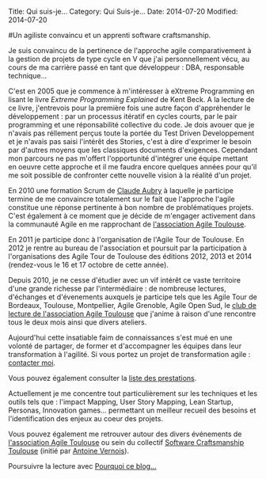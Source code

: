 Title: Qui suis-je...
Category: Qui Suis-je...
Date: 2014-07-20
Modified: 2014-07-20

#Un agiliste convaincu et un apprenti software craftsmanship. 

Je suis convaincu de la pertinence de l'approche agile comparativement à la
gestion de projets de type cycle en V que j'ai personnellement vécu, au cours
de ma carrière passé en tant que développeur : DBA, responsable technique...

C'est en 2005 que je commence à m'intéresser à eXtreme Programming en lisant
le livre *Extreme Programming Explained* de Kent Beck. A la lecture de ce
livre, j'entrevois pour la première fois une autre façon d'appréhender le
développement : par un processus itératif en cycles courts, par le pair
programming et une réponsabilité collective du code. Je dois avouer que je
n'avais pas réllement perçus toute la portée du Test Driven Developpement et
je n'avais pas saisi l'intérêt des Stories, c'est à dire d'exprimer le besoin
par d'autres moyens que les classiques documents d'exigences. Cependant mon
parcours ne pas m'offert l'opportunité d'intégrer une équipe mettant en oeuvre
cette approche et il me faudra encore quelques années pour qu'il me soit
possible de confronter cette nouvelle vision à la réalité d'un projet.

En 2010 une formation Scrum de [Claude Aubry](http://www.aubryconseil.com/) à
laquelle je participe termine de me convaincre totalement sur le fait que
l'approche l'agile constitue une réponse pertinente à bon nombre de
problématiques projets. C'est également à ce moment que je décide de m'engager
activement dans la communauté Agile en me rapprochant de [l'association Agile
Toulouse](http://www.agiletoulouse.fr).

En 2011 je participe donc à l'organisation de l'Agile Tour de Toulouse. En
2012 je rentre au bureau de l'association et poursuit par la participation à
l'organisations des Agile Tour de Toulouse des éditions 2012, 2013 et 2014
(rendez-vous le 16 et 17 octobre de cette année).

Depuis 2010, je ne cesse d'étudier avec un vif intérêt ce vaste territoire
d'une grande richesse par l'intermédiaire : de nombreuse lectures, d'échanges
et d'évenements auxquels je participe tels que les Agile Tour de Bordeaux,
Toulouse, Montpellier, Agile Grenoble, Agile Open Sud, le [club de lecture de
l'association Agile Toulouse](http://www.agiletoulouse.fr/club-de-lecture/club-de-lecture-le-9-septembre-2014)
 que j'anime à raison d'une rencontre tous le deux mois ainsi que divers ateliers.

Aujourd'hui cette insatiable faim de connaissances s'est mué en une volonté de
partager, de former et d'accompagner les équipes dans leur transformation à
l'agilité. Si vous portez un projet de transformation agile : [contacter
moi](|filename|/contacter.md).

Vous pouvez également consulter la [liste des prestations](|filename|/contacter.md).

Actuellement je me concentre tout particulièrement sur les techniques et les
outils tels que : l'impact Mapping, User Story Mapping, Lean Startup,
Personas, Innovation games... permettant un meilleur recueil des besoins et
l'identification des enjeux au coeur des projets.

Vous pouvez également me retrouver autour des divers événements de [l'association Agile Toulouse](http://agiletoulouse.fr/) ou sein du collectif [Software Craftsmanship Toulouse](http://www.meetup.com/Software-Craftsmanship-Toulouse/) (initié par [Antoine Vernois](https://blog.crafting-labs.fr/)).  

Poursuivre la lecture avec [Pourquoi ce blog...](http://acassaigne.info/pourquoi-ce-blog.html)
